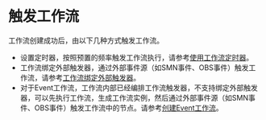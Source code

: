 # 触发工作流<a name="ZH-CN_TOPIC_0149027302"></a>

工作流创建成功后，由以下几种方式触发工作流。

-   设置定时器，按照预置的频率触发工作流执行，请参考[使用工作流定时器](使用工作流定时器.md)。
-   工作流绑定外部触发器，通过外部事件源（如SMN事件、OBS事件）触发工作流，请参考[工作流绑定外部触发器](工作流绑定外部触发器.md)。
-   对于Event工作流，工作流内部已经编排工作流触发器，不支持绑定外部触发器，可以先执行工作流，生成工作流实例，然后通过外部事件源（如SMN事件、OBS事件）触发工作流中的节点。请参考[创建Event工作流](创建Event工作流.md)。


